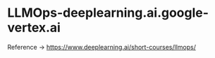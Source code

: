 # LLMOps-deeplearning.ai.google-vertex.ai

Reference -> https://www.deeplearning.ai/short-courses/llmops/
